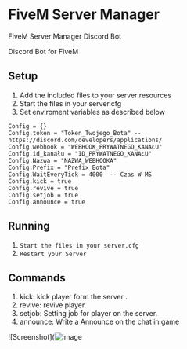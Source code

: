 # FiveM Server Manager
FiveM Server Manager Discord Bot

Discord Bot for FiveM

## Setup

1. Add the included files to your server resources
2. Start the files in your server.cfg
3. Set enviroment variables as described below

```
Config = {}
Config.token = "Token_Twojego_Bota" --https://discord.com/developers/applications/
Config.webhook = "WEBHOOK_PRYWATNEGO_KANAŁU"
Config.id_kanału = "ID_PRYWATNEGO_KANAŁU"
Config.Nazwa = "NAZWA_WEBHOOKA"
Config.Prefix = "Prefix_Bota"
Config.WaitEveryTick = 4000  -- Czas W MS
Config.kick = true
Config.revive = true
Config.setjob = true
Config.announce = true
```
## Running
1. `Start the files in your server.cfg`
2. `Restart your Server`


## Commands
1. kick: kick player form the server .
2. revive: revive player.
3. setjob: Setting job for player on the server.
4. announce: Write a Announce on the chat in game
  
![Screenshot](![image](https://user-images.githubusercontent.com/76629105/132097199-8fb23e4e-fd04-4208-beb1-48d7b97320bd.png)
